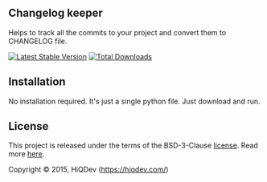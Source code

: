 Changelog keeper
----------------

Helps to track all the commits to your project and convert them to CHANGELOG file.

[![Latest Stable Version](https://poser.pugx.org/hiqdev/chkipper/v/stable.png)](https://packagist.org/packages/hiqdev/chkipper)
[![Total Downloads](https://poser.pugx.org/hiqdev/chkipper/downloads.png)](https://packagist.org/packages/hiqdev/chkipper)

## Installation

No installation required.
It's just a single python file.
Just download and run.

## License

This project is released under the terms of the BSD-3-Clause [license](https://github.com/hiqdev/hidev/blob/master/LICENSE).
Read more [here](http://choosealicense.com/licenses/bsd-3-clause).

Copyright © 2015, HiQDev (https://hiqdev.com/)
